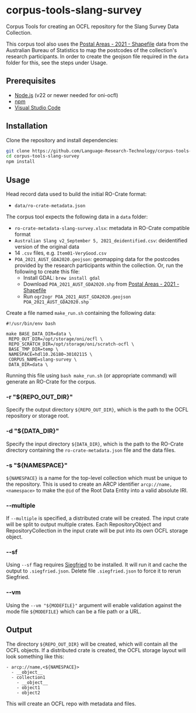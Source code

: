 # corpus-tools-slang-survey

Corpus Tools for creating an OCFL repository for the Slang Survey Data Collection.

This corpus tool also uses the [Postal Areas - 2021 - Shapefile](https://www.abs.gov.au/statistics/standards/australian-statistical-geography-standard-asgs-edition-3/jul2021-jun2026/access-and-downloads/digital-boundary-files) data from the Australian Bureau of Statistics to map the postcodes of the collection's research participants. In order to create the geojson file required in the `data` folder for this, see the steps under Usage.

## Prerequisites

- [Node.js](https://nodejs.org/) (v22 or newer needed for oni-ocfl)
- [npm](https://www.npmjs.com/)
- [Visual Studio Code](https://code.visualstudio.com/)

## Installation

Clone the repository and install dependencies:

```bash
git clone https://github.com/Language-Research-Technology/corpus-tools-slang-survey.git
cd corpus-tools-slang-survey
npm install
```

## Usage

Head record data used to build the initial RO-Crate format:
- `data/ro-crate-metadata.json`

The corpus tool expects the following data in a `data` folder:
- `ro-crate-metadata-slang-survey.xlsx`: metadata in RO-Crate compatible format
- `Australian Slang v2_September 5, 2021_deidentified.csv`: deidentified version of the original data
- 14 `.csv` files, e.g. `Item01-VeryGood.csv`
- `POA_2021_AUST_GDA2020.geojson`: geomapping data for the postcodes provided by the research participants within the collection. Or, run the following to create this file:
  - Install GDAL: `brew install gdal`
  - Download `POA_2021_AUST_GDA2020.shp` from [Postal Areas - 2021 - Shapefile](https://www.abs.gov.au/statistics/standards/australian-statistical-geography-standard-asgs-edition-3/jul2021-jun2026/access-and-downloads/digital-boundary-files)
  - Run `ogr2ogr POA_2021_AUST_GDA2020.geojson POA_2021_AUST_GDA2020.shp`

Create a file named `make_run.sh` containing the following data:

```
#!/usr/bin/env bash

make BASE_DATA_DIR=data \
 REPO_OUT_DIR=/opt/storage/oni/ocfl \
 REPO_SCRATCH_DIR=/opt/storage/oni/scratch-ocfl \
 BASE_TMP_DIR=temp \
 NAMESPACE=hdl10.26180~30102115 \
 CORPUS_NAME=slang-survey \
 DATA_DIR=data \
```

Running this file using `bash make_run.sh` (or appropriate command) will generate an RO-Crate for the corpus.

### -r "${REPO_OUT_DIR}"
Specify the output directory `${REPO_OUT_DIR}`, which is the path to the OCFL repository or storage root.

### -d "${DATA_DIR}"
Specify the input directory `${DATA_DIR}`, which is the path to the RO-Crate directory containing the `ro-crate-metadata.json` file and the data files.

### -s "${NAMESPACE}"
`${NAMESPACE}` is a name for the top-level collection which must be unique to the repository. This is used to create an ARCP identifier `arcp://name,<namespace>` to make the `@id` of the Root Data Entity into a valid absolute IRI.

### --multiple

If `--multiple` is specified, a distributed crate will be created. The input crate will be split to output multiple crates. Each RepositoryObject and RepositoryCollection in the input crate will be put into its own OCFL storage object.

### --sf
Using `--sf` flag requires [Siegfried](https://github.com/richardlehane/siegfried) to be installed. It will run it and cache the output to `.siegfried.json`.
Delete file `.siegfried.json` to force it to rerun Siegfried.

### --vm
Using the `--vm "${MODEFILE}"` argument will enable validation against the mode file `${MODEFILE}` which can be a file path or a URL.

## Output
The directory `${REPO_OUT_DIR}` will be created, which will contain all the OCFL objects. If a distributed crate is created, the OCFL storage layout will look something like this:
```
- arcp://name,<${NAMESPACE}>
  - __object__
  - collection1
    - __object__
    - object1
    - object2
```

This will create an OCFL repo with metadata and files.
